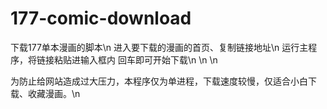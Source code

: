 # 177-comic-download
下载177单本漫画的脚本\n
进入要下载的漫画的首页、复制链接地址\n
运行主程序，将链接粘贴进输入框内 回车即可开始下载\n
\n
\n


为防止给网站造成过大压力，本程序仅为单进程，下载速度较慢，仅适合小白下载、收藏漫画。\n
